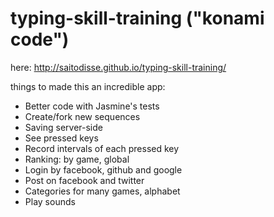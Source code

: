 typing-skill-training ("konami code")
===========
here: http://saitodisse.github.io/typing-skill-training/

things to made this an incredible app:
- Better code with Jasmine's tests
- Create/fork new sequences
- Saving server-side
- See pressed keys
- Record intervals of each pressed key
- Ranking: by game, global
- Login by facebook, github and google
- Post on facebook and twitter
- Categories for many games, alphabet
- Play sounds
